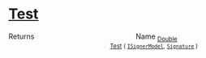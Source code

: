 # [Test](./IClassifier-100663479.md)



Returns<img width=200/>Name
<sub>[Double](https://docs.microsoft.com/en-us/dotnet/api/System.Double)</sub><img width=200/><sub>[Test](./IClassifier-100663479.md) ( [`ISignerModel`](./../ISignerModel.md), [`Signature`](./../../Signature.md) )</sub><br>


